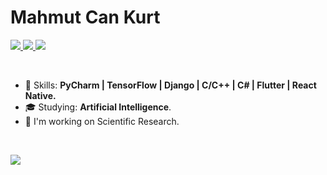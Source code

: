 # Mahmut Can Kurt

<p align="left">
  <a href="mailto:is.mahmutcankurt@gmail.com">
    <img src="https://img.shields.io/badge/-Mail%20Me-red" />
  </a>
  <a href="https://www.linkedin.com/in/mahmutcankurt">
    <img src="https://img.shields.io/badge/-LinkedIn-blue" />
  </a>
  <a href="https://github.com/mahmutcankurt/?tab=follow">
    <img src="https://img.shields.io/github/followers/mahmutcankurt?label=Follow&style=social" />
  </a>
</p>

<br>

- :rocket: Skills: <strong>PyCharm | TensorFlow | Django | C/C++ | C# | Flutter | React Native.</strong>
- :mortar_board: Studying: <strong>Artificial Intelligence</strong>.
- :briefcase: I'm working on Scientific Research.

<br>

<img
  src="https://github-readme-stats.vercel.app/api?username=mahmutcankurt&show_icons=true&theme=radical"
/>
